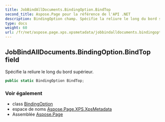 ```yaml
---
title: JobBindAllDocuments.BindingOption.BindTop
second_title: Aspose.Page pour la référence de l'API .NET
description: BindingOption champ. Spécifie la reliure le long du bord supérieur.
type: docs
weight: 60
url: /fr/net/aspose.page.xps.xpsmetadata/jobbindalldocuments.bindingoption/bindtop/
---
```

## JobBindAllDocuments.BindingOption.BindTop field

Spécifie la reliure le long du bord supérieur.

```csharp
public static BindingOption BindTop;
```

### Voir également

* class [BindingOption](../)
* espace de noms [Aspose.Page.XPS.XpsMetadata](../../jobbindalldocuments.bindingoption/)
* Assemblée [Aspose.Page](../../../)


